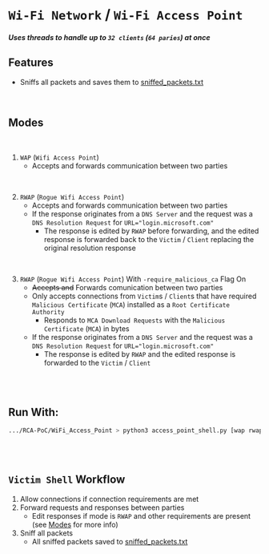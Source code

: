 # `Wi-Fi Network` / `Wi-Fi Access Point`
##### Uses threads to handle up to `32 clients` (`64 paries`) at once

## Features
 - Sniffs all packets and saves them to [sniffed_packets.txt](sniffed_packets.txt)

<br>

## Modes

<br>

1. `WAP` (`Wifi Access Point`)
    - Accepts and forwards communication between two parties

<br>

2. `RWAP` (`Rogue Wifi Access Point`)
    - Accepts and forwards communication between two parties
    - If the response originates from a `DNS Server` and the request was a `DNS Resolution Request` for `URL="login.microsoft.com"`
        - The response is edited by `RWAP` before forwarding, and the edited response is forwarded back to the `Victim` / `Client` replacing the original resolution response

<br>

3. `RWAP` (`Rogue Wifi Access Point`) With `-require_malicious_ca` Flag On
    - ~~Accepts and~~ Forwards comunication between two parties
    - Only accepts connections from `Victim`s / `Client`s that have required `Malicious Certificate` (`MCA`) installed as a `Root Certificate Authority`
        - Responds to `MCA Download Requests` with the `Malicious Certificate` (`MCA`) in bytes
    - If the response originates from a `DNS Server` and the request was a `DNS Resolution Request` for `URL="login.microsoft.com"`
        - The response is edited by `RWAP` and the edited response is forwarded to the `Victim` / `Client`

<br>

<br>

## Run With:
```bash
.../RCA-PoC/WiFi_Access_Point > python3 access_point_shell.py [wap rwap] [OPTIONAL: -require_malicious_ca]
```

<br>

<br>

## `Victim Shell` Workflow
1. Allow connections if connection requirements are met
2. Forward requests and responses between parties
    - Edit responses if mode is `RWAP` and other requirements are present (see [Modes](#Modes) for more info)
3. Sniff all packets
    - All sniffed packets saved to [sniffed_packets.txt](sniffed_packets.txt)



